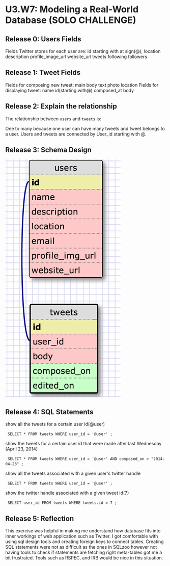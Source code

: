 # U3.W7: Modeling a Real-World Database (SOLO CHALLENGE)

## Release 0: Users Fields
<!-- Identify the fields Twitter collects data for -->
Fields Twitter stores for each user are:
  id starting with at sign(@),
  location
  description
  profile_image_url
  website_url
  tweets
  following
  followers 

## Release 1: Tweet Fields
<!-- Identify the fields Twitter uses to represent/display a tweet. What are you required or allowed to enter? -->
Fields for composing new tweet:
  main body text
  photo
  location
Fields for displaying tweet:
  name
  id(starting with@)
  composed_at
  body 

## Release 2: Explain the relationship
The relationship between `users` and `tweets` is: 
<!-- because... -->
One to many because one user can have many tweets and tweet belongs to a user. 
Users and tweets are connected by User_id starting with @. 

## Release 3: Schema Design
<!-- Include your image (inline) of your schema -->
![Solo Schema](/week_7/imgs/solo_rel_3.jpg)

## Release 4: SQL Statements
<!-- Include your SQL Statements. How can you make markdown files show blocks of code? -->
show all the tweets for a certain user id(@user)

     SELECT * FROM tweets WHERE user_id = '@user' ; 

show the tweets for a certain user id that were made after last Wednesday (April 23, 2014)

     SELECT * FROM tweets WHERE user_id = '@user' AND composed_on > "2014-04-23" ;

show all the tweets associated with a given user's twitter handle

     SELECT * FROM tweets WHERE user_id = '@user' ; 

show the twitter handle associated with a given tweet id(7)

     SELECT user_id FROM tweets WHERE tweets.id = 7 ;
     
## Release 5: Reflection
<!-- Be sure to add your reflection here!!! -->
This exercise was helpful in making me understand how database fits into inner workings of web application such as Twitter. I got comfortable with using sql design tools and creating foreign keys to connect tables. Creating SQL statements were not as difficult as the ones in SQLzoo however not having tools to check if statements are fetching right meta-tables got me a bit frustrated. Tools such as RSPEC, and IRB would be nice in this situation.